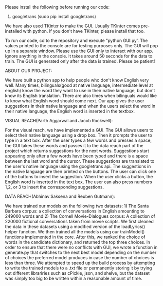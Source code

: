Please install the following before running our code:
1) googletrans (sudo pip install googletrans)

We have also used TKinter to make the GUI. Usually TKinter comes pre-installed with python. If you don't have TKinter, please install that too.

To run our code, cd to the repository and execute "python GUI.py'. The values printed to the console are for testing purposes only. The GUI will pop up in a separate window. Please use the GUI only to interact with our app. Ignore anything in the console. It takes around 50 seconds for the data to train. The GUI is generated only after the data is trained. Please be patient!

ABOUT OUR PROJECT:

We have built a python app to help people who don't know English very well. Many times, bilinguals(good at native language, intermediate level at english) know the word they want to use in their native language, but don't know its English translation. There are also times when bilinguals would like to know what English word should come next. Our app gives the user suggestions in their native language and when the users select the word in their native language, the English word is inserted in the textbox.


VISUAL REACH(Parth Aggarwal and Jacob Rockwell):

For the visual reach, we have implemented a GUI. The GUI allows users to select their native language using a drop box. Then it prompts the user to type in a text box. After the user types a few words and presses a space, the GUI takes these words and passes it to the data reach part of the project which returns suggestions for the next words. Suggestions start appearing only after a few words have been typed and there is a space between the last word and the cursor. These suggestions are translated to the user's native language using the googletrans api. The suggestions in the native language are then printed on the buttons. The user can click one of the buttons to insert the suggestion. When the user clicks a button, the English word is inserted in the text box. The user can also press numbers 1,2, or 3 to insert the corresponding suggestions. 

DATA REACH(Abhinav Saksena and Reuben Gutmann):

We have trained our models on the following two datasets: 1) The Santa Barbara corpus: a collection of conversations in English amounting to 249000 words and 2) The Cornell Movie-Dialogues corpus: A collection of 220000 fictional conversations taken from movie scripts. We first cleaned the data in these datasets using a modified version of the loadLyrics() helper function. We then trained all the models using our trainModel() functions implemented in the core. After this, we ranked the choice of words in the candidate dictionary, and returned the top three choices. In order to ensure that there were no conflicts with GUI, we wrote a function in generate.py that switches to the next best model depending on the number of choices the preferred model produces in case the number of choices is less than three. We attempted to speed up the build process by attempting to write the trained models to a .txt file or permanently storing it by trying out different librariries such as cPickle, json, and shelve, but the dataset was simply too big to be written within a reasonable amount of time. 

